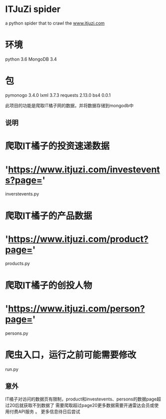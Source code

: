 # ITJuZi spider
a python spider that to crawl the www.itjuzi.com

# 环境
python 3.6 
MongoDB 3.4
# 包
pymonogo 3.4.0
lxml 3.7.3
requests 2.13.0
bs4 0.0.1

此项目的功能是爬取IT橘子网的数据，并将数据存储到mongodb中

## 说明
# 爬取IT橘子的投资速递数据
# 'https://www.itjuzi.com/investevents?page='
inverstevents.py
# 爬取IT橘子的产品数据
# 'https://www.itjuzi.com/product?page='
products.py
# 爬取IT橘子的创投人物
# 'https://www.itjuzi.com/person?page='
persons.py
# 爬虫入口，运行之前可能需要修改
run.py

## 意外   
IT橘子对访问的数据页有限制，product和investevents、persons的数据page超过20后就获取不到数据了
需要爬取超过page20更多数据需要开通雷达会员或使用付费API服务 。
更多信息待日后尝试
